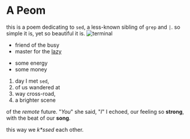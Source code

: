 # A Peom

this is a poem dedicating to `sed`,
a less-known sibling of `grep` and `|`.
so simple it is,
yet so beautiful it is.
![terminal](http://hantian.xyz/wp-content/uploads/2021/01/screenshot.png)

- friend of the busy
- master for the [lazy](http://hantian.xyz)
+ some energy
+ some money

1. day I met `sed`,
2. of us wandered at
3. way cross-road,
4. a brighter scene

of the *remote* future.
"*You*" she said, "*I*" I echoed,
our feeling so **strong**,
with the beat of our **song**.

this way we *k\*ssed* each other.
